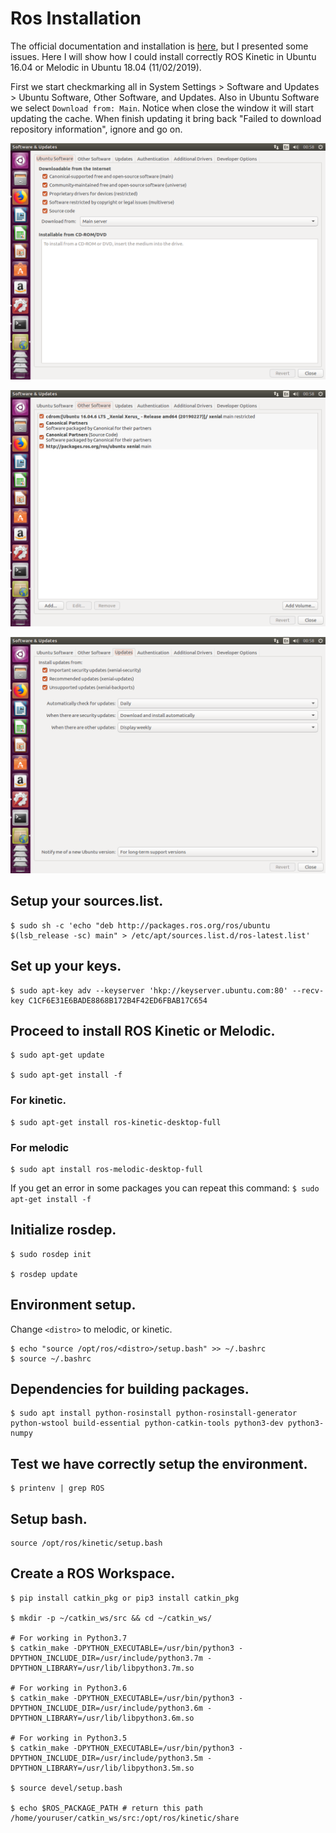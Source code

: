 # Ros Installation
The official documentation and installation is [here](http://wiki.ros.org/kinetic/Installation/Ubuntu), but I presented some issues. Here I will show how I could install correctly ROS Kinetic in Ubuntu 16.04 or Melodic in Ubuntu 18.04 (11/02/2019).

First we start checkmarking all in System Settings > Software and Updates > Ubuntu Software, Other Software, and Updates.
Also in Ubuntu Software we select `Download from: Main`. Notice when close the window it will start updating the cache. When finish updating it bring back "Failed to download repository information", ignore and go on.

![alt text](https://github.com/ghunshoot/RTAB-Map-ROS-Kinect/blob/master/Img/1.png)

![alt text](https://github.com/ghunshoot/RTAB-Map-ROS-Kinect/blob/master/Img/2.png)

![alt text](https://github.com/ghunshoot/RTAB-Map-ROS-Kinect/blob/master/Img/3.png)

## Setup your sources.list.
```
$ sudo sh -c 'echo "deb http://packages.ros.org/ros/ubuntu $(lsb_release -sc) main" > /etc/apt/sources.list.d/ros-latest.list'
```
## Set up your keys.
```
$ sudo apt-key adv --keyserver 'hkp://keyserver.ubuntu.com:80' --recv-key C1CF6E31E6BADE8868B172B4F42ED6FBAB17C654
```
## Proceed to install ROS Kinetic or Melodic.
```
$ sudo apt-get update

$ sudo apt-get install -f
```
### For kinetic.
```
$ sudo apt-get install ros-kinetic-desktop-full
```
### For melodic
```
$ sudo apt install ros-melodic-desktop-full
```

If you get an error in some packages you can repeat this command: `$ sudo apt-get install -f`

## Initialize rosdep.
```
$ sudo rosdep init

$ rosdep update
```
## Environment setup.
Change `<distro>` to melodic, or kinetic.
```
$ echo "source /opt/ros/<distro>/setup.bash" >> ~/.bashrc
$ source ~/.bashrc
```
## Dependencies for building packages.
```
$ sudo apt install python-rosinstall python-rosinstall-generator python-wstool build-essential python-catkin-tools python3-dev python3-numpy 
```
## Test we have correctly setup the environment.
```
$ printenv | grep ROS
```
## Setup bash.
```
source /opt/ros/kinetic/setup.bash
```
## Create a ROS Workspace.
```
$ pip install catkin_pkg or pip3 install catkin_pkg

$ mkdir -p ~/catkin_ws/src && cd ~/catkin_ws/

# For working in Python3.7
$ catkin_make -DPYTHON_EXECUTABLE=/usr/bin/python3 -DPYTHON_INCLUDE_DIR=/usr/include/python3.7m -DPYTHON_LIBRARY=/usr/lib/libpython3.7m.so

# For working in Python3.6
$ catkin_make -DPYTHON_EXECUTABLE=/usr/bin/python3 -DPYTHON_INCLUDE_DIR=/usr/include/python3.6m -DPYTHON_LIBRARY=/usr/lib/libpython3.6m.so

# For working in Python3.5
$ catkin_make -DPYTHON_EXECUTABLE=/usr/bin/python3 -DPYTHON_INCLUDE_DIR=/usr/include/python3.5m -DPYTHON_LIBRARY=/usr/lib/libpython3.5m.so

$ source devel/setup.bash

$ echo $ROS_PACKAGE_PATH # return this path /home/youruser/catkin_ws/src:/opt/ros/kinetic/share
```
